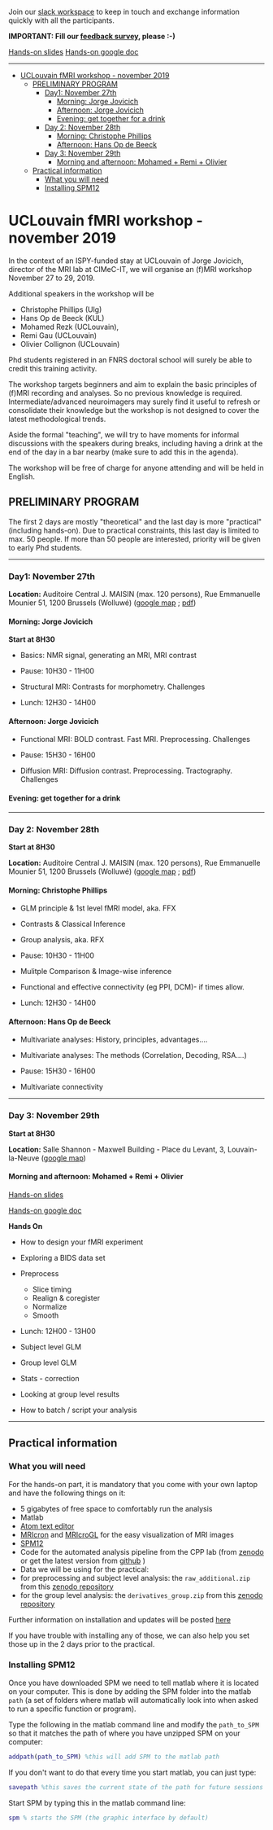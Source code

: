 Join our [slack workspace](https://join.slack.com/t/fmriworkshopuclouvain/shared_invite/enQtODQ3NTc3NjkwMTUwLWJmZDQzN2ZmZjdlNmU2NTBjNDFhODUwMzg5ODUxNGNjNzI4YjlmMTcwYzY4M2VhYTQzZGRmOTFhMWZjMjFlZmE) to keep in touch and exchange information quickly with all the participants.

**IMPORTANT: Fill our [feedback survey](https://forms.gle/GMhqFdjKfqva7bvaA), please :-)**

[Hands-on slides](https://docs.google.com/presentation/d/1R9nks5vpHQduNcjewRaLr1KDpNLBg-8fN1-PfdhGpXM/edit?usp=sharing)
[Hands-on google doc](https://docs.google.com/document/d/1HKXR65TYYjriV29-EZRXevcEuR8WSTzOTK0cJqXsWPw/edit?usp=sharing)

___


<!-- TOC -->

- [UCLouvain fMRI workshop - november 2019](#uclouvain-fmri-workshop---november-2019)
  - [PRELIMINARY PROGRAM](#preliminary-program)
    - [Day1: November 27th](#day1-november-27th)
      - [Morning: Jorge Jovicich](#morning-jorge-jovicich)
      - [Afternoon: Jorge Jovicich](#afternoon-jorge-jovicich)
      - [Evening: get together for a drink](#evening-get-together-for-a-drink)
    - [Day 2: November 28th](#day-2-november-28th)
      - [Morning: Christophe Phillips](#morning-christophe-phillips)
      - [Afternoon: Hans Op de Beeck](#afternoon-hans-op-de-beeck)
    - [Day 3: November 29th](#day-3-november-29th)
      - [Morning and afternoon: Mohamed + Remi + Olivier](#morning-and-afternoon-mohamed--remi--olivier)
  - [Practical information](#practical-information)
    - [What you will need](#what-you-will-need)
    - [Installing SPM12](#installing-spm12)

<!-- /TOC -->


# UCLouvain fMRI workshop - november 2019

In the context of an ISPY-funded stay at UCLouvain of Jorge Jovicich, director of the MRI lab at CIMeC-IT, we will organise an (f)MRI workshop November 27 to 29, 2019.

Additional speakers in the workshop will be
- Christophe Phillips (Ulg)
- Hans Op de Beeck (KUL)
- Mohamed Rezk (UCLouvain),
- Remi Gau (UCLouvain)
- Olivier Collignon (UCLouvain)

Phd students registered in an FNRS doctoral school will surely be able to credit this training activity.

The workshop targets beginners and aim to explain the basic principles of (f)MRI recording and analyses. So no previous knowledge is required. Intermediate/advanced neuroimagers may surely find it useful to refresh or consolidate their knowledge but the workshop is not designed to cover the latest methodological trends.

Aside the formal "teaching", we will try to have moments for informal discussions with the speakers during breaks, including having a drink at the end of the day in a bar nearby (make sure to add this in the agenda).

The workshop will be free of charge for anyone attending and will be held in English.


##  PRELIMINARY PROGRAM

The first 2 days are mostly "theoretical" and the last day is more "practical" (including hands-on). Due to practical constraints, this last day is limited to max. 50 people. If more than 50 people are interested, priority will be given to early Phd students.

___
### Day1: November 27th

**Location:** Auditoire Central J. MAISIN (max. 120 persons), Rue Emmanuelle Mounier 51, 1200 Brussels (Wolluwé) ([google map](https://goo.gl/maps/kv6Sxp86fmr6PEYv8) ; [pdf](./map_wolluwe.pdf))


#### Morning: Jorge Jovicich

**Start at 8H30**

-   Basics: NMR signal, generating an MRI, MRI contrast

-   Pause: 10H30 - 11H00

-   Structural MRI: Contrasts for morphometry. Challenges

-   Lunch: 12H30 - 14H00

#### Afternoon: Jorge Jovicich

-   Functional MRI: BOLD contrast. Fast MRI. Preprocessing. Challenges

-   Pause: 15H30 - 16H00

-   Diffusion MRI: Diffusion contrast. Preprocessing. Tractography. Challenges

#### Evening: get together for a drink

___
### Day 2: November 28th

**Start at 8H30**

**Location:** Auditoire Central J. MAISIN (max. 120 persons), Rue Emmanuelle Mounier 51, 1200 Brussels (Wolluwé) ([google map](https://goo.gl/maps/kv6Sxp86fmr6PEYv8) ; [pdf](./map_wolluwe.pdf))


#### Morning: Christophe Phillips

-   GLM principle & 1st level fMRI model, aka. FFX
-   Contrasts & Classical Inference
-   Group analysis, aka. RFX

-   Pause: 10H30 - 11H00

-   Mulitple Comparison & Image-wise inference
-   Functional and effective connectivity (eg PPI, DCM)- if times allow.

-   Lunch: 12H30 - 14H00

#### Afternoon: Hans Op de Beeck

-   Multivariate analyses: History, principles, advantages....
-   Multivariate analyses: The methods (Correlation, Decoding, RSA....)

-   Pause: 15H30 - 16H00

-   Multivariate connectivity

___
### Day 3: November 29th

**Start at 8H30**

**Location:** Salle Shannon - Maxwell Building - Place du Levant, 3, Louvain-la-Neuve  ([google map](https://goo.gl/maps/UYkweqZo7QsLxbyWA))


#### Morning and afternoon: Mohamed + Remi + Olivier

[Hands-on slides](https://docs.google.com/presentation/d/1R9nks5vpHQduNcjewRaLr1KDpNLBg-8fN1-PfdhGpXM/edit?usp=sharing)

[Hands-on google doc](https://docs.google.com/document/d/1HKXR65TYYjriV29-EZRXevcEuR8WSTzOTK0cJqXsWPw/edit?usp=sharing)

**Hands On**

- How to design your fMRI experiment
- Exploring a BIDS data set
- Preprocess
  -   Slice timing
  -   Realign & coregister
  -   Normalize
  -   Smooth

-   Lunch: 12H00 - 13H00

-   Subject level GLM
-   Group level GLM
-   Stats - correction
-   Looking at group level results
-   How to batch / script your analysis


___
## Practical information


### What you will need

For the hands-on part, it is mandatory that you come with your own laptop and have the following things on it:

-   5 gigabytes of free space to comfortably run the analysis
-   Matlab
-   [Atom text editor](https://atom.io/)
-   [MRIcron](https://www.nitrc.org/projects/mricron/) and [MRIcroGL](https://www.nitrc.org/frs/?group_id=889) for the easy visualization of MRI images
-   [SPM12](https://www.fil.ion.ucl.ac.uk/spm/software/download/)
-   Code for the automated analysis pipeline from the CPP lab (from [zenodo](https://doi.org/10.5281/zenodo.3554332) or get the latest version from [github](https://github.com/cpp-lln-lab/CPP_BIDS_SPM_pipeline/releases) )
-   Data we will be using for the practical:
  -   for preprocessing and subject level analysis: the `raw_additional.zip` from this [zenodo repository](https://doi.org/10.5281/zenodo.3548325)
  -   for the group level analysis: the `derivatives_group.zip` from this [zenodo repository](https://doi.org/10.5281/zenodo.3548325)

Further information on installation and updates will be posted [here](https://github.com/cpp-lln-lab/fMRI_workshop_201911)

If you have trouble with installing any of those, we can also help you set those up in the 2 days prior to the practical.


### Installing SPM12

Once you have downloaded SPM we need to tell matlab where it is located on your computer. This is done by adding the SPM folder into the matlab `path` (a set of folders where matlab will automatically look into when asked to run a specific function or program).

Type the following in the matlab command line and modify the `path_to_SPM` so that it matches the path of where you have unzipped SPM on your computer:
```matlab
addpath(path_to_SPM) %this will add SPM to the matlab path
```

If you don't want to do that every time you start matlab, you can just type:
```matlab
savepath %this saves the current state of the path for future sessions
```

Start SPM by typing this in the matlab command line:
```matlab
spm % starts the SPM (the graphic interface by default)
```
